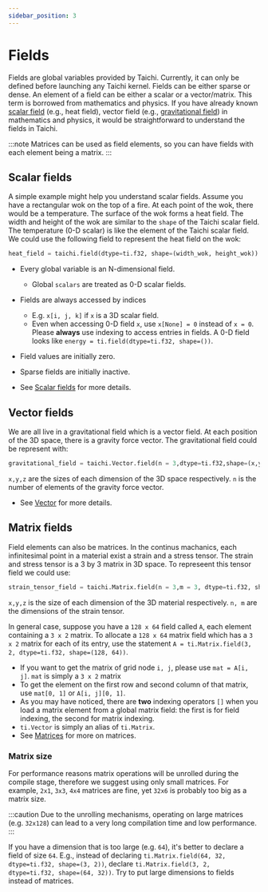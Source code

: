 ```yaml
---
sidebar_position: 3
---
```


# Fields

Fields are global variables provided by Taichi. Currently, it can only be defined before launching any Taichi kernel. Fields can be either
sparse or dense.  An element of a field can be either a scalar or a
vector/matrix. This term is borrowed from mathematics and physics. If you
have already known [scalar field](https://en.wikipedia.org/wiki/Scalar_field) (e.g., heat field), vector field (e.g., [gravitational field](https://en.wikipedia.org/wiki/Gravitational_field)) in mathematics and physics, it would be straightforward to understand the fields in Taichi. 

:::note
Matrices can be used as field elements, so you can have fields with each
element being a matrix.
:::

## Scalar fields

A simple example might help you understand scalar fields. Assume you have a rectangular wok on the top of a fire. At each point of the wok, there would be a temperature. The surface of the wok forms a heat field. The width and height of the wok are similar to the `shape` of the Taichi scalar field. The temperature (0-D scalar) is like the element of the Taichi scalar field. We could use the following field to represent the 
heat field on the wok:

``` python
heat_field = taichi.field(dtype=ti.f32, shape=(width_wok, height_wok))
```

- Every global variable is an N-dimensional field.

  - Global `scalars` are treated as 0-D scalar fields.

- Fields are always accessed by indices

  - E.g. `x[i, j, k]` if `x` is a 3D scalar field.
  - Even when accessing 0-D field `x`, use `x[None] = 0` instead of `x = 0`. Please **always** use indexing to access entries in fields. A 0-D field looks like `energy = ti.field(dtype=ti.f32, shape=())`.
- Field values are initially zero.

- Sparse fields are initially inactive.

- See [Scalar fields](../../api/scalar_field.md) for more details.

## Vector fields
We are all live in a gravitational field which is a vector field. At each position of the 3D space, there is a gravity force vector. The gravitational field could be represent with:
```python
gravitational_field = taichi.Vector.field(n = 3,dtype=ti.f32,shape=(x,y,z))
```
`x,y,z` are the sizes of each dimension of the 3D space respectively.  `n` is the number of elements of the gravity force vector.

- See [Vector](../../api/vector.md) for more details.

## Matrix fields

Field elements can also be matrices. In the continus machanics, each 
infinitesimal point in a material exist a strain and a stress tensor. The strain and stress tensor is a 3 by 3 matrix in 3D space. To represeent this tensor field we could use:
```python
strain_tensor_field = taichi.Matrix.field(n = 3,m = 3, dtype=ti.f32, shape=(x,y,z))
```
`x,y,z` is the size of each dimension of the 3D material respectively. `n, m` are the dimensions of the strain tensor.

In general case, suppose you have a `128 x 64` field called `A`, each element containing
a `3 x 2` matrix. To allocate a `128 x 64` matrix field which has a
`3 x 2` matrix for each of its entry, use the statement
`A = ti.Matrix.field(3, 2, dtype=ti.f32, shape=(128, 64))`.

- If you want to get the matrix of grid node `i, j`, please use
  `mat = A[i, j]`. `mat` is simply a `3 x 2` matrix
- To get the element on the first row and second column of that
  matrix, use `mat[0, 1]` or `A[i, j][0, 1]`.
- As you may have noticed, there are **two** indexing operators `[]`
  when you load a matrix element from a global matrix field: the
  first is for field indexing, the second for matrix indexing.
- `ti.Vector` is simply an alias of `ti.Matrix`.
- See [Matrices](../../api/matrix.md) for more on matrices.

### Matrix size

For performance reasons matrix operations will be unrolled during the compile stage, therefore we
suggest using only small matrices. For example, `2x1`, `3x3`, `4x4`
matrices are fine, yet `32x6` is probably too big as a matrix size.

:::caution
Due to the unrolling mechanisms, operating on large matrices (e.g.
`32x128`) can lead to a very long compilation time and low performance.
:::

If you have a dimension that is too large (e.g. `64`), it's better to
declare a field of size `64`. E.g., instead of declaring
`ti.Matrix.field(64, 32, dtype=ti.f32, shape=(3, 2))`, declare
`ti.Matrix.field(3, 2, dtype=ti.f32, shape=(64, 32))`. Try to put large
dimensions to fields instead of matrices.
